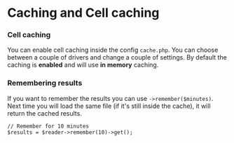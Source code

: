 # Caching and Cell caching

### Cell caching

You can enable cell caching inside the config `cache.php`. You can choose between a couple of drivers and change a couple of settings. By default the caching is **enabled** and will use **in memory** caching.

### Remembering results

If you want to remember the results you can use `->remember($minutes)`. Next time you will load the same file (if it's still inside the cache), it will return the cached results.

    // Remember for 10 minutes
    $results = $reader->remember(10)->get();